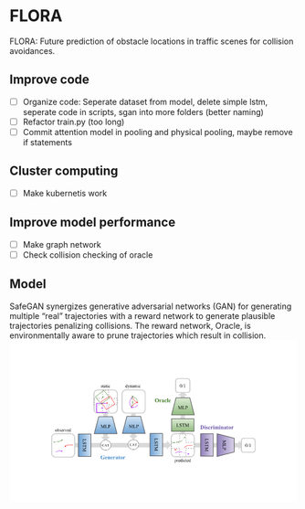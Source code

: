 # FLORA

FLORA: Future prediction of obstacle locations in traffic scenes for collision avoidances.

## Improve code
- [ ] Organize code: Seperate dataset from model, delete simple lstm, seperate code in scripts, sgan into more folders (better naming)
- [ ] Refactor train.py (too long)
- [ ] Commit attention model in pooling and physical pooling, maybe remove if statements

## Cluster computing
- [ ] Make kubernetis work

## Improve model performance
- [ ] Make graph network
- [ ] Check collision checking of oracle

## Model 
SafeGAN synergizes generative adversarial networks (GAN) for generating multiple “real” trajectories with a reward network to generate plausible trajectories penalizing collisions. The reward network, Oracle, is environmentally aware to prune trajectories which result in collision.
![safeGAN](images/architecture.png)

